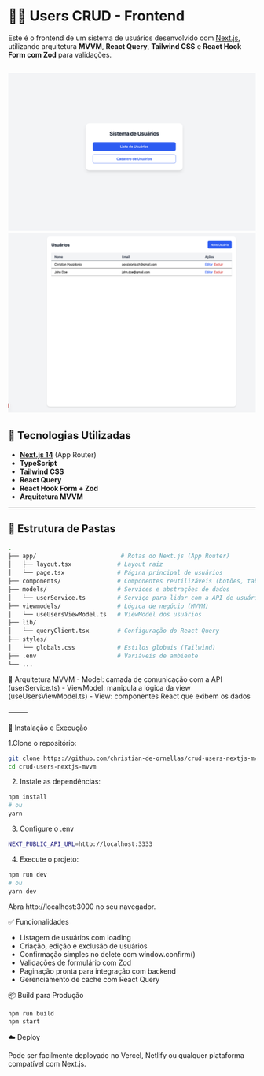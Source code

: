 # 🧑‍💻 Users CRUD - Frontend

Este é o frontend de um sistema de usuários desenvolvido com [Next.js](https://nextjs.org), utilizando arquitetura **MVVM**, **React Query**, **Tailwind CSS** e **React Hook Form com Zod** para validações.

![Tela Inicial do Sistema de Usuários](./public/image-2.png)
![Tela Inicial de Lista do Sistema de Usuários](./public/image-1.png)
---

## 🚀 Tecnologias Utilizadas

- **[Next.js 14](https://nextjs.org)** (App Router)
- **TypeScript**
- **Tailwind CSS**
- **React Query**
- **React Hook Form + Zod**
- **Arquitetura MVVM**

---

## 📁 Estrutura de Pastas

```bash
.
├── app/                        # Rotas do Next.js (App Router)
│   ├── layout.tsx             # Layout raiz
│   └── page.tsx               # Página principal de usuários
├── components/                # Componentes reutilizáveis (botões, tabelas, etc.)
├── models/                    # Services e abstrações de dados
│   └── userService.ts         # Serviço para lidar com a API de usuários
├── viewmodels/                # Lógica de negócio (MVVM)
│   └── useUsersViewModel.ts   # ViewModel dos usuários
├── lib/
│   └── queryClient.tsx        # Configuração do React Query
├── styles/
│   └── globals.css            # Estilos globais (Tailwind)
├── .env                       # Variáveis de ambiente
└── ...

```

🧠 Arquitetura MVVM
	- Model: camada de comunicação com a API (userService.ts)
	- ViewModel: manipula a lógica da view (useUsersViewModel.ts)
	- View: componentes React que exibem os dados

⸻


🔧 Instalação e Execução

1.Clone o repositório:

```bash 
git clone https://github.com/christian-de-ornellas/crud-users-nextjs-mvvm.git
cd crud-users-nextjs-mvvm
```

2. Instale as dependências:
```bash 
npm install
# ou
yarn
```
3. Configure o .env
```bash 
NEXT_PUBLIC_API_URL=http://localhost:3333
```
4. Execute o projeto:
```bash 
npm run dev
# ou
yarn dev
```
Abra http://localhost:3000 no seu navegador.

✅ Funcionalidades
- Listagem de usuários com loading
- Criação, edição e exclusão de usuários
- Confirmação simples no delete com window.confirm()
- Validações de formulário com Zod
- Paginação pronta para integração com backend
- Gerenciamento de cache com React Query
  
📦 Build para Produção

```bash 
npm run build
npm start
```

☁️ Deploy

Pode ser facilmente deployado no Vercel, Netlify ou qualquer plataforma compatível com Next.js.

